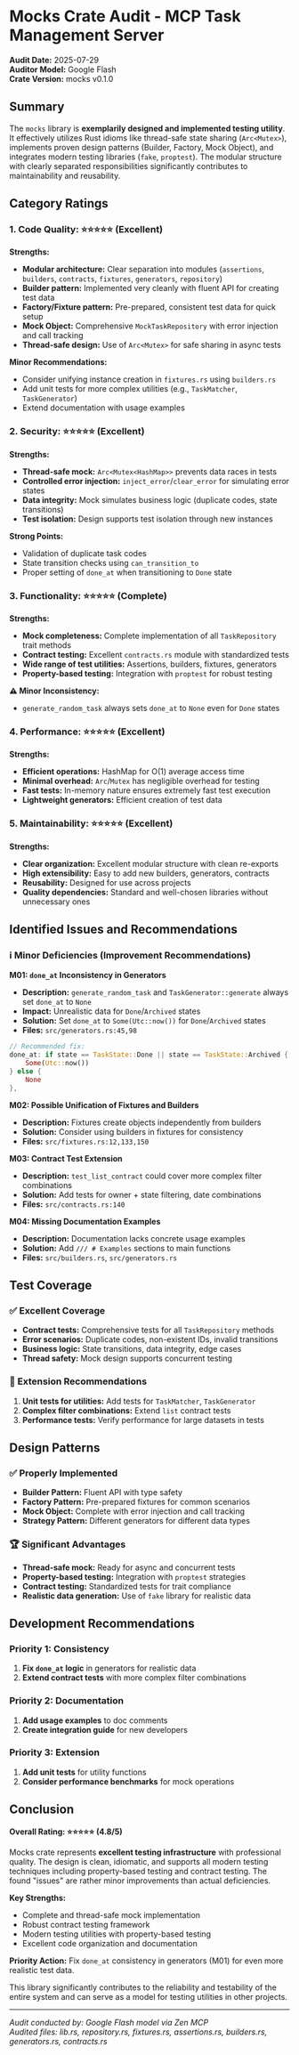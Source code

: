 # Mocks Crate Audit - MCP Task Management Server

**Audit Date:** 2025-07-29  
**Auditor Model:** Google Flash  
**Crate Version:** mocks v0.1.0  

## Summary

The `mocks` library is **exemplarily designed and implemented testing utility**. It effectively utilizes Rust idioms like thread-safe state sharing (`Arc<Mutex>`), implements proven design patterns (Builder, Factory, Mock Object), and integrates modern testing libraries (`fake`, `proptest`). The modular structure with clearly separated responsibilities significantly contributes to maintainability and reusability.

## Category Ratings

### 1. Code Quality: ⭐⭐⭐⭐⭐ (Excellent)

**Strengths:**
- **Modular architecture:** Clear separation into modules (`assertions`, `builders`, `contracts`, `fixtures`, `generators`, `repository`)
- **Builder pattern:** Implemented very cleanly with fluent API for creating test data
- **Factory/Fixture pattern:** Pre-prepared, consistent test data for quick setup
- **Mock Object:** Comprehensive `MockTaskRepository` with error injection and call tracking
- **Thread-safe design:** Use of `Arc<Mutex>` for safe sharing in async tests

**Minor Recommendations:**
- Consider unifying instance creation in `fixtures.rs` using `builders.rs`
- Add unit tests for more complex utilities (e.g., `TaskMatcher`, `TaskGenerator`)
- Extend documentation with usage examples

### 2. Security: ⭐⭐⭐⭐⭐ (Excellent)

**Strengths:**
- **Thread-safe mock:** `Arc<Mutex<HashMap>>` prevents data races in tests
- **Controlled error injection:** `inject_error`/`clear_error` for simulating error states
- **Data integrity:** Mock simulates business logic (duplicate codes, state transitions)
- **Test isolation:** Design supports test isolation through new instances

**Strong Points:**
- Validation of duplicate task codes
- State transition checks using `can_transition_to`
- Proper setting of `done_at` when transitioning to `Done` state

### 3. Functionality: ⭐⭐⭐⭐⭐ (Complete)

**Strengths:**
- **Mock completeness:** Complete implementation of all `TaskRepository` trait methods
- **Contract testing:** Excellent `contracts.rs` module with standardized tests
- **Wide range of test utilities:** Assertions, builders, fixtures, generators
- **Property-based testing:** Integration with `proptest` for robust testing

**⚠️ Minor Inconsistency:**
- `generate_random_task` always sets `done_at` to `None` even for `Done` states

### 4. Performance: ⭐⭐⭐⭐⭐ (Excellent)

**Strengths:**
- **Efficient operations:** HashMap for O(1) average access time
- **Minimal overhead:** `Arc`/`Mutex` has negligible overhead for testing
- **Fast tests:** In-memory nature ensures extremely fast test execution
- **Lightweight generators:** Efficient creation of test data

### 5. Maintainability: ⭐⭐⭐⭐⭐ (Excellent)

**Strengths:**
- **Clear organization:** Excellent modular structure with clean re-exports
- **High extensibility:** Easy to add new builders, generators, contracts
- **Reusability:** Designed for use across projects
- **Quality dependencies:** Standard and well-chosen libraries without unnecessary ones

## Identified Issues and Recommendations

### ℹ️ Minor Deficiencies (Improvement Recommendations)

**M01: `done_at` Inconsistency in Generators**
- **Description:** `generate_random_task` and `TaskGenerator::generate` always set `done_at` to `None`
- **Impact:** Unrealistic data for `Done`/`Archived` states
- **Solution:** Set `done_at` to `Some(Utc::now())` for `Done`/`Archived` states
- **Files:** `src/generators.rs:45,98`

```rust
// Recommended fix:
done_at: if state == TaskState::Done || state == TaskState::Archived {
    Some(Utc::now())
} else {
    None
},
```

**M02: Possible Unification of Fixtures and Builders**
- **Description:** Fixtures create objects independently from builders
- **Solution:** Consider using builders in fixtures for consistency
- **Files:** `src/fixtures.rs:12,133,150`

**M03: Contract Test Extension**
- **Description:** `test_list_contract` could cover more complex filter combinations
- **Solution:** Add tests for owner + state filtering, date combinations
- **Files:** `src/contracts.rs:140`

**M04: Missing Documentation Examples**
- **Description:** Documentation lacks concrete usage examples
- **Solution:** Add `/// # Examples` sections to main functions
- **Files:** `src/builders.rs`, `src/generators.rs`

## Test Coverage

### ✅ Excellent Coverage
- **Contract tests:** Comprehensive tests for all `TaskRepository` methods
- **Error scenarios:** Duplicate codes, non-existent IDs, invalid transitions
- **Business logic:** State transitions, data integrity, edge cases
- **Thread safety:** Mock design supports concurrent testing

### 🔧 Extension Recommendations
1. **Unit tests for utilities:** Add tests for `TaskMatcher`, `TaskGenerator`
2. **Complex filter combinations:** Extend `list` contract tests
3. **Performance tests:** Verify performance for large datasets in tests

## Design Patterns

### ✅ Properly Implemented
- **Builder Pattern:** Fluent API with type safety
- **Factory Pattern:** Pre-prepared fixtures for common scenarios
- **Mock Object:** Complete with error injection and call tracking
- **Strategy Pattern:** Different generators for different data types

### 🏆 Significant Advantages
- **Thread-safe mock:** Ready for async and concurrent tests
- **Property-based testing:** Integration with `proptest` strategies
- **Contract testing:** Standardized tests for trait compliance
- **Realistic data generation:** Use of `fake` library for realistic data

## Development Recommendations

### Priority 1: Consistency
1. **Fix `done_at` logic** in generators for realistic data
2. **Extend contract tests** with more complex filter combinations

### Priority 2: Documentation
1. **Add usage examples** to doc comments
2. **Create integration guide** for new developers

### Priority 3: Extension
1. **Add unit tests** for utility functions
2. **Consider performance benchmarks** for mock operations

## Conclusion

**Overall Rating: ⭐⭐⭐⭐⭐ (4.8/5)**

Mocks crate represents **excellent testing infrastructure** with professional quality. The design is clean, idiomatic, and supports all modern testing techniques including property-based testing and contract testing. The found "issues" are rather minor improvements than actual deficiencies.

**Key Strengths:**
- Complete and thread-safe mock implementation
- Robust contract testing framework
- Modern testing utilities with property-based testing
- Excellent code organization and documentation

**Priority Action:** Fix `done_at` consistency in generators (M01) for even more realistic test data.

This library significantly contributes to the reliability and testability of the entire system and can serve as a model for testing utilities in other projects.

---

*Audit conducted by: Google Flash model via Zen MCP*  
*Audited files: lib.rs, repository.rs, fixtures.rs, assertions.rs, builders.rs, generators.rs, contracts.rs*